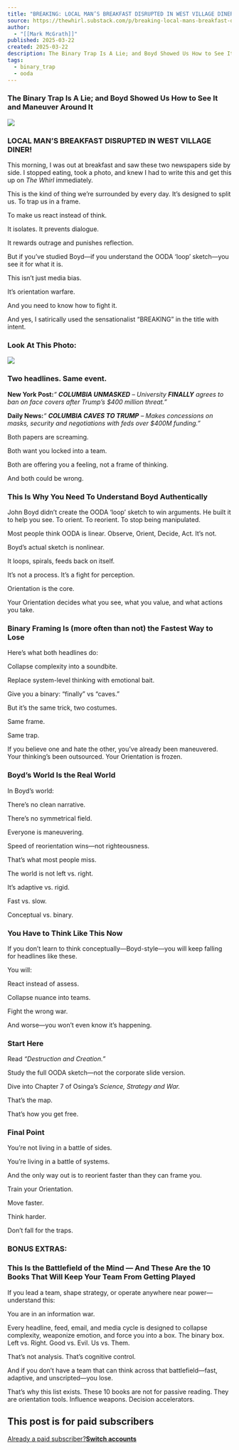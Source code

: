 ```yaml
---
title: "BREAKING: LOCAL MAN’S BREAKFAST DISRUPTED IN WEST VILLAGE DINER!"
source: https://thewhirl.substack.com/p/breaking-local-mans-breakfast-disrupted?publication_id=1855429&post_id=159621343&isFreemail=true&r=7br8e&triedRedirect=true
author:
  - "[[Mark McGrath]]"
published: 2025-03-22
created: 2025-03-22
description: The Binary Trap Is A Lie; and Boyd Showed Us How to See It and Maneuver Around It
tags:
  - binary_trap
  - ooda
---
```

### The Binary Trap Is A Lie; and Boyd Showed Us How to See It and Maneuver Around It

![](https://substackcdn.com/image/fetch/w_1456,c_limit,f_auto,q_auto:good,fl_progressive:steep/https%3A%2F%2Fsubstack-post-media.s3.amazonaws.com%2Fpublic%2Fimages%2Fb0cbcf70-c0eb-4447-bceb-5585fa5dad84_1024x1024.png)

### LOCAL MAN’S BREAKFAST DISRUPTED IN WEST VILLAGE DINER!

This morning, I was out at breakfast and saw these two newspapers side by side. I stopped eating, took a photo, and knew I had to write this and get this up on *The Whirl* immediately.

This is the kind of thing we’re surrounded by every day. It’s designed to split us. To trap us in a frame.

To make us react instead of think.

It isolates. It prevents dialogue.

It rewards outrage and punishes reflection.

But if you’ve studied Boyd—if you understand the OODA ‘loop’ sketch—you see it for what it is.

This isn’t just media bias.

It’s orientation warfare.

And you need to know how to fight it.

And yes, I satirically used the sensationalist “BREAKING” in the title with intent.

### Look At This Photo:

![](https://substackcdn.com/image/fetch/w_1456,c_limit,f_auto,q_auto:good,fl_progressive:steep/https%3A%2F%2Fsubstack-post-media.s3.amazonaws.com%2Fpublic%2Fimages%2Fc1857078-fded-4863-ae2d-929b9118b3ed_4031x2289.heic)

### Two headlines. Same event.

**New York Post:***“ **COLUMBIA UNMASKED** – University **FINALLY** agrees to ban on face covers after Trump’s $400 million threat.”*

**Daily News:***“ **COLUMBIA CAVES TO TRUMP** – Makes concessions on masks, security and negotiations with feds over $400M funding.”*

Both papers are screaming.

Both want you locked into a team.

Both are offering you a feeling, not a frame of thinking.

And both could be wrong.

### This Is Why You Need To Understand Boyd Authentically

John Boyd didn’t create the OODA ‘loop’ sketch to win arguments. He built it to help you see. To orient. To reorient. To stop being manipulated.

Most people think OODA is linear. Observe, Orient, Decide, Act. It’s not.

Boyd’s actual sketch is nonlinear.

It loops, spirals, feeds back on itself.

It’s not a process. It’s a fight for perception.

Orientation is the core.

Your Orientation decides what you see, what you value, and what actions you take.

### Binary Framing Is (more often than not) the Fastest Way to Lose

Here’s what both headlines do:

Collapse complexity into a soundbite.

Replace system-level thinking with emotional bait.

Give you a binary: “finally” vs “caves.”

But it’s the same trick, two costumes.

Same frame.

Same trap.

If you believe one and hate the other, you’ve already been maneuvered. Your thinking’s been outsourced. Your Orientation is frozen.

### Boyd’s World Is the Real World

In Boyd’s world:

There’s no clean narrative.

There’s no symmetrical field.

Everyone is maneuvering.

Speed of reorientation wins—not righteousness.

That’s what most people miss.

The world is not left vs. right.

It’s adaptive vs. rigid.

Fast vs. slow.

Conceptual vs. binary.

### You Have to Think Like This Now

If you don’t learn to think conceptually—Boyd-style—you will keep falling for headlines like these.

You will:

React instead of assess.

Collapse nuance into teams.

Fight the wrong war.

And worse—you won’t even know it’s happening.

### Start Here

Read *“Destruction and Creation.”*

Study the full OODA sketch—not the corporate slide version.

Dive into Chapter 7 of Osinga’s *Science, Strategy and War.*

That’s the map.

That’s how you get free.

### Final Point

You’re not living in a battle of sides.

You’re living in a battle of systems.

And the only way out is to reorient faster than they can frame you.

Train your Orientation.

Move faster.

Think harder.

Don’t fall for the traps.

### BONUS EXTRAS:

### This Is the Battlefield of the Mind — And These Are the 10 Books That Will Keep Your Team From Getting Played

If you lead a team, shape strategy, or operate anywhere near power—understand this:

You are in an information war.

Every headline, feed, email, and media cycle is designed to collapse complexity, weaponize emotion, and force you into a box. The binary box. Left vs. Right. Good vs. Evil. Us vs. Them.

That’s not analysis. That’s cognitive control.

And if you don’t have a team that can think across that battlefield—fast, adaptive, and unscripted—you lose.

That’s why this list exists. These 10 books are not for passive reading. They are orientation tools. Influence weapons. Decision accelerators.

## This post is for paid subscribers

[Already a paid subscriber?**Switch accounts**](https://substack.com/sign-in?redirect=%2Fp%2Fbreaking-local-mans-breakfast-disrupted%3Fpublication_id%3D1855429%26post_id%3D159621343%26isFreemail%3Dtrue%26r%3D7br8e%26triedRedirect%3Dtrue&for_pub=thewhirl&change_user=true)